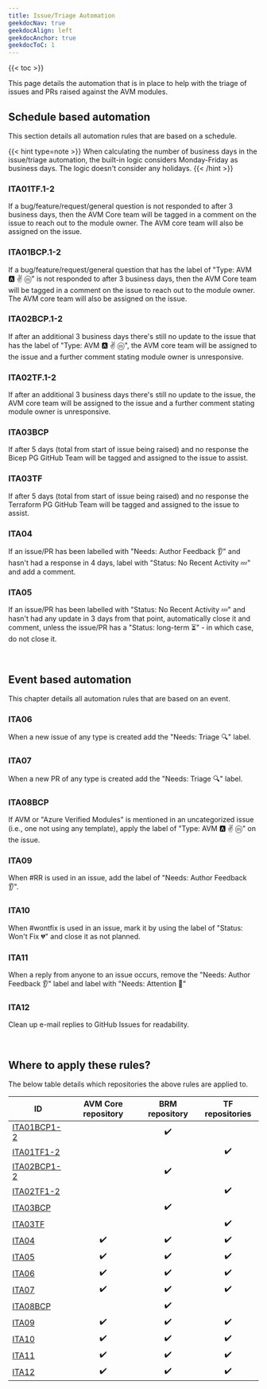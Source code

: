 ```yaml
---
title: Issue/Triage Automation
geekdocNav: true
geekdocAlign: left
geekdocAnchor: true
geekdocToC: 1
---
```


{{< toc >}}

This page details the automation that is in place to help with the triage of issues and PRs raised against the AVM modules.

## Schedule based automation

This section details all automation rules that are based on a schedule.

{{< hint type=note >}}
When calculating the number of business days in the issue/triage automation, the built-in logic considers Monday-Friday as business days. The logic doesn't consider any holidays.
{{< /hint >}}

### ITA01TF.1-2

If a bug/feature/request/general question is not responded to after 3 business days, then the AVM Core team will be tagged in a comment on the issue to reach out to the module owner. The AVM core team will also be assigned on the issue.
### ITA01BCP.1-2

If a bug/feature/request/general question that has the label of "Type: AVM 🅰️ ✌️ ⓜ️" is not responded to after 3 business days, then the AVM Core team will be tagged in a comment on the issue to reach out to the module owner. The AVM core team will also be assigned on the issue.

### ITA02BCP.1-2

If after an additional 3 business days there's still no update to the issue that has the label of "Type: AVM 🅰️ ✌️ ⓜ️", the AVM core team will be assigned to the issue and a further comment stating module owner is unresponsive.

### ITA02TF.1-2

If after an additional 3 business days there's still no update to the issue, the AVM core team will be assigned to the issue and a further comment stating module owner is unresponsive.

### ITA03BCP

If after 5 days (total from start of issue being raised) and no response the Bicep PG GitHub Team will be tagged and assigned to the issue to assist.

### ITA03TF

If after 5 days (total from start of issue being raised) and no response the Terraform PG GitHub Team will be tagged and assigned to the issue to assist.

### ITA04

If an issue/PR has been labelled with "Needs: Author Feedback 👂" and hasn't had a response in 4 days, label with "Status: No Recent Activity 💤" and add a comment.

### ITA05

If an issue/PR has been labelled with "Status: No Recent Activity 💤" and hasn't had any update in 3 days from that point, automatically close it and comment, unless the issue/PR has a "Status: long-term ⏳" - in which case, do not close it.

<br>

## Event based automation

This chapter details all automation rules that are based on an event.

### ITA06

When a new issue of any type is created add the "Needs: Triage 🔍" label.

### ITA07

When a new PR of any type is created add the "Needs: Triage 🔍" label.

### ITA08BCP

If AVM or "Azure Verified Modules" is mentioned in an uncategorized issue (i.e., one not using any template), apply the label of "Type: AVM 🅰️ ✌️ ⓜ️" on the issue.

### ITA09

When #RR is used in an issue, add the label of "Needs: Author Feedback 👂".

### ITA10

When #wontfix is used in an issue, mark it by using the label of "Status: Won't Fix 💔" and close it as not planned.

### ITA11

When a reply from anyone to an issue occurs, remove the "Needs: Author Feedback 👂" label and label with "Needs: Attention 👋"

### ITA12

Clean up e-mail replies to GitHub Issues for readability.

<br>

## Where to apply these rules?

The below table details which repositories the above rules are applied to.

| ID                          | AVM Core repository | BRM repository | TF repositories |
| --------------------------- | :-----------------: | :------------: | :-------------: |
| [ITA01BCP1-2](#ita01bcp1-2) |                     |       ✔️        |                 |
| [ITA01TF1-2](#ita01tf1-2)   |                     |                |        ✔️        |
| [ITA02BCP1-2](#ita02bcp1-2) |                     |       ✔️        |                 |
| [ITA02TF1-2](#ita02tf1-2)   |                     |                |        ✔️        |
| [ITA03BCP](#ita03bcp)       |                     |       ✔️        |                 |
| [ITA03TF](#ita03tf)         |                     |                |        ✔️        |
| [ITA04](#ita04)             |          ✔️          |       ✔️        |        ✔️        |
| [ITA05](#ita05)             |          ✔️          |       ✔️        |        ✔️        |
| [ITA06](#ita06)             |          ✔️          |       ✔️        |        ✔️        |
| [ITA07](#ita07)             |          ✔️          |       ✔️        |        ✔️        |
| [ITA08BCP](#ita08bcp)       |                     |       ✔️        |                 |
| [ITA09](#ita09)             |          ✔️          |       ✔️        |        ✔️        |
| [ITA10](#ita10)             |          ✔️          |       ✔️        |        ✔️        |
| [ITA11](#ita11)             |          ✔️          |       ✔️        |        ✔️        |
| [ITA12](#ita12)             |          ✔️          |       ✔️        |        ✔️        |

